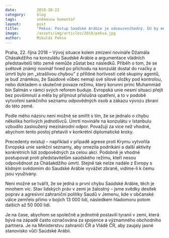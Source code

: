```yaml
---
date:         2018-10-22
category:     blog
tags:         sněmovna komentář
layout:       post
title:        "Peksa: Postup Saudské Arábie je odsouzeníhodný. EU by měla vytvořit sankční seznam odpovědných osob"
image:        /assets/img/articles/2018/peksa.jpg
author:       Mikuláš Peksa
---
```


Praha, 22. října 2018 – Vývoj situace kolem zmizení novináře Džamála Chásakdžího na konzulátu Saudské Arábie a argumentace vládních představitelů této země nemůže zůstat bez následků. Příběh o tom, že se světově známý novinář hned po příchodu na konzulát dostal do rvačky a úmrtí bylo jen „strašlivou chybou” z přílišné horlivosti celé skupiny agentů, je buď známkou, že Saúdové vůbec nemají své silové složky pod kontrolou, nebo dokladem o skutečné povaze režimu, který korunní princ Muhammád bin Salmán v rámci svých reforem buduje. Evropská unie nesmí situaci přejít bez povšimnutí a měla by přijmout příslušná opatření, a to v podobě vytvoření sankčního seznamu odpovědných osob a zákazu vývozu zbraní do této země.

Podle mého názoru není možné se smířit s tím, že se jednalo o chybu několika horlivých jednotlivců. Úmrtí novináře na konzulátu v Istanbulu vzbudilo zasloužený mezinárodní odpor. Považuji za více než vhodné, abychom tento postoj přetavili v konkrétní diplomatické kroky. 

Precedenty existují – například v případě agrese proti Krymu vytvořila Evropská unie sankční seznamy, aby omezila podnikání a další aktivity konkrétních lidí zodpovědných za celou akci. Podobně je vhodné postupovat proti představitelům saúdského režimu, kteří nesou odpovědnost za Chášakdžího úmrtí. Stejně tak nelze nadále z Evropy s klidným svědomím do Saudské Arábie vyvážet zbraně, vidíme-li k čemu jsou využívány.

Není možné se tvářit, že se jedná o první chybu Saúdské Arábie, těch je mnohem víc. Stav lidských práv v zemi je žalostný – jsme svědky desítek poprav a agresivní zahraniční politiky Saudů v Jemenu, kde v občanské válce zemřelo přímo v bojích 13 000 lidí, následkem hladomoru potom dalších až 50 000 lidí. 

Je na čase, abychom se společně a jednotně postavili tyranii v zemi, která bývá na západě často označována za spojence a významného obchodního partnera. Je na Ministerstvu zahraničí ČR a Vládě ČR, aby zaujaly jasné stanovisko vůči Saúdské Arábii.



